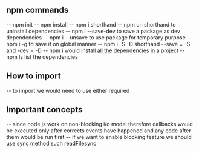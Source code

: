 ## npm commands

-- npm init
-- npm install <package-name>
-- npm i <package-name> shorthand
-- npm un <package-name> shorthand to uninstall dependencies
-- npm i --save-dev <package-name> to save a package as dev dependencies
-- npm i --unsave <package-name> to use package for temporary purpose
-- npm i -g <package-name> to save it on global manner
-- npm i -S -D <package-name> shorthand --save = -S and -dev = -D
-- npm i would install all the dependencies in a project
-- npm ls list the dependencies

## How to import

-- to import we would need to use either required

## Important concepts

-- since node js work on non-blocking i/o model therefore callbacks would be executed only after corrects events have happened and any code after them would be run first
-- if we want to enable blocking feature we should use sync method such readFilesync